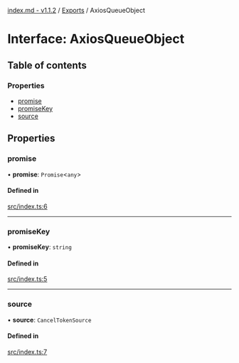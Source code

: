 [index.md - v1.1.2](../README.md) / [Exports](../modules.md) / AxiosQueueObject

# Interface: AxiosQueueObject

## Table of contents

### Properties

-   [promise](AxiosQueueObject.md#promise)
-   [promiseKey](AxiosQueueObject.md#promisekey)
-   [source](AxiosQueueObject.md#source)

## Properties

### promise

• **promise**: `Promise`<`any`\>

#### Defined in

[src/index.ts:6](https://github.com/saqqdy/axios-q/blob/b3f876a/src/index.ts#L6)

---

### promiseKey

• **promiseKey**: `string`

#### Defined in

[src/index.ts:5](https://github.com/saqqdy/axios-q/blob/b3f876a/src/index.ts#L5)

---

### source

• **source**: `CancelTokenSource`

#### Defined in

[src/index.ts:7](https://github.com/saqqdy/axios-q/blob/b3f876a/src/index.ts#L7)
